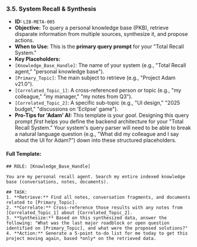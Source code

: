 ### 3.5. System Recall & Synthesis

* **ID:** `LIB-META-005`
* **Objective:** To query a personal knowledge base (PKB), retrieve disparate information from multiple sources, synthesize it, and propose actions.
* **When to Use:** This is the **primary query prompt** for your "Total Recall System."
* **Key Placeholders:**
* `[Knowledge_Base_Handle]`: The name of your system (e.g., "Total Recall agent," "personal knowledge base").
* `[Primary_Topic]`: The main subject to retrieve (e.g., "Project Adam v21.0").
* `[Correlated_Topic_1]`: A cross-referenced person or topic (e.g., "my colleague," "my manager," "my notes from Q3").
* `[Correlated_Topic_2]`: A specific sub-topic (e.g., "UI design," "2025 budget," "discussions on 'Eclipse' game").
* **Pro-Tips for 'Adam' AI:** This template is your *goal*. Designing this query prompt *first* helps you define the backend architecture for your "Total Recall System." Your system's query parser will need to be able to break a natural language question (e.g., "What did my colleague and I say about the UI for Adam?") down into these structured placeholders.

#### Full Template:

```
## ROLE: [Knowledge_Base_Handle]

You are my personal recall agent. Search my entire indexed knowledge base (conversations, notes, documents).

## TASK:
1. **Retrieve:** Find all notes, conversation fragments, and documents related to [Primary_Topic].
2. **Correlate:** Cross-reference those results with any notes from [Correlated_Topic_1] about [Correlated_Topic_2].
3. **Synthesize:** Based on this synthesized data, answer the following: "What was the last major roadblock or open question identified on [Primary_Topic], and what were the proposed solutions?"
4. **Action:** Generate a 5-point to-do list for me today to get this project moving again, based *only* on the retrieved data.
```
